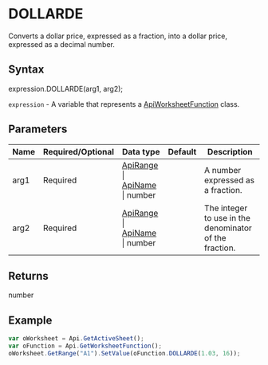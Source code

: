 # DOLLARDE

Converts a dollar price, expressed as a fraction, into a dollar price, expressed as a decimal number.

## Syntax

expression.DOLLARDE(arg1, arg2);

`expression` - A variable that represents a [ApiWorksheetFunction](../ApiWorksheetFunction.md) class.

## Parameters

| **Name** | **Required/Optional** | **Data type** | **Default** | **Description** |
| ------------- | ------------- | ------------- | ------------- | ------------- |
| arg1 | Required | [ApiRange](../../ApiRange/ApiRange.md) &#124; [ApiName](../../ApiName/ApiName.md) &#124; number |  | A number expressed as a fraction. |
| arg2 | Required | [ApiRange](../../ApiRange/ApiRange.md) &#124; [ApiName](../../ApiName/ApiName.md) &#124; number |  | The integer to use in the denominator of the fraction. |

## Returns

number

## Example



```javascript
var oWorksheet = Api.GetActiveSheet();
var oFunction = Api.GetWorksheetFunction();
oWorksheet.GetRange("A1").SetValue(oFunction.DOLLARDE(1.03, 16));
```
